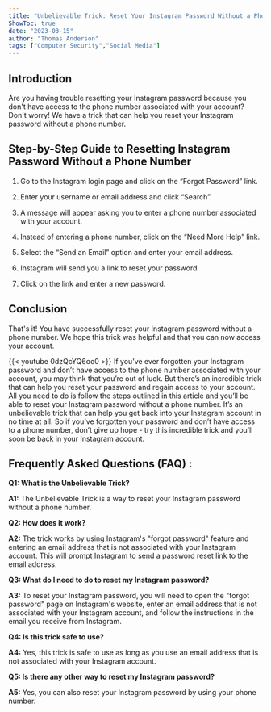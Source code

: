 ```yaml
---
title: "Unbelievable Trick: Reset Your Instagram Password Without a Phone Number!"
ShowToc: true 
date: "2023-03-15"
author: "Thomas Anderson" 
tags: ["Computer Security","Social Media"]
---
```

## Introduction

Are you having trouble resetting your Instagram password because you don't have access to the phone number associated with your account? Don't worry! We have a trick that can help you reset your Instagram password without a phone number.

## Step-by-Step Guide to Resetting Instagram Password Without a Phone Number

1. Go to the Instagram login page and click on the “Forgot Password” link.

2. Enter your username or email address and click “Search”.

3. A message will appear asking you to enter a phone number associated with your account.

4. Instead of entering a phone number, click on the “Need More Help” link.

5. Select the “Send an Email” option and enter your email address.

6. Instagram will send you a link to reset your password.

7. Click on the link and enter a new password.

## Conclusion

That's it! You have successfully reset your Instagram password without a phone number. We hope this trick was helpful and that you can now access your account.

{{< youtube 0dzQcYQ6oo0 >}} 
If you’ve ever forgotten your Instagram password and don’t have access to the phone number associated with your account, you may think that you’re out of luck. But there’s an incredible trick that can help you reset your password and regain access to your account. All you need to do is follow the steps outlined in this article and you’ll be able to reset your Instagram password without a phone number. It’s an unbelievable trick that can help you get back into your Instagram account in no time at all. So if you’ve forgotten your password and don’t have access to a phone number, don’t give up hope - try this incredible trick and you’ll soon be back in your Instagram account.

## Frequently Asked Questions (FAQ) :
**Q1: What is the Unbelievable Trick?**

**A1:** The Unbelievable Trick is a way to reset your Instagram password without a phone number.

**Q2: How does it work?**

**A2:** The trick works by using Instagram's "forgot password" feature and entering an email address that is not associated with your Instagram account. This will prompt Instagram to send a password reset link to the email address.

**Q3: What do I need to do to reset my Instagram password?**

**A3:** To reset your Instagram password, you will need to open the "forgot password" page on Instagram's website, enter an email address that is not associated with your Instagram account, and follow the instructions in the email you receive from Instagram.

**Q4: Is this trick safe to use?**

**A4:** Yes, this trick is safe to use as long as you use an email address that is not associated with your Instagram account.

**Q5: Is there any other way to reset my Instagram password?**

**A5:** Yes, you can also reset your Instagram password by using your phone number.


